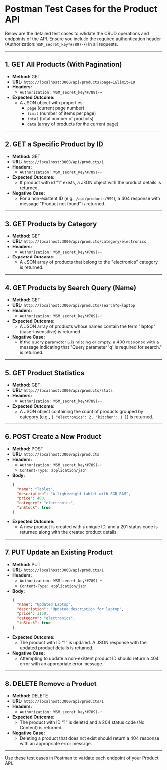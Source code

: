 # Postman Test Cases for the Product API

Below are the detailed test cases to validate the CRUD operations and endpoints of the API. Ensure you include the required authentication header (Authorization: `WSM_secret_key*#789)-+`) in all requests.

---

## 1. GET All Products (With Pagination)

- **Method:** GET  
- **URL:** `http://localhost:3000/api/products?page=1&limit=10`  
- **Headers:**  
  - `Authorization: WSM_secret_key*#789)-+`  
- **Expected Outcome:**  
  - A JSON object with properties:  
    - `page` (current page number)  
    - `limit` (number of items per page)  
    - `total` (total number of products)  
    - `data` (array of products for the current page)

---

## 2. GET a Specific Product by ID

- **Method:** GET  
- **URL:** `http://localhost:3000/api/products/1`  
- **Headers:**  
  - `Authorization: WSM_secret_key*#789)-+`  
- **Expected Outcome:**  
  - If product with id “1” exists, a JSON object with the product details is returned.  
- **Negative Case:**  
  - For a non-existent ID (e.g., `/api/products/999`), a 404 response with message "Product not found" is returned.

---

## 3. GET Products by Category

- **Method:** GET  
- **URL:** `http://localhost:3000/api/products/category/electronics`  
- **Headers:**  
  - `Authorization: WSM_secret_key*#789)-+`  
- **Expected Outcome:**  
  - A JSON array of products that belong to the "electronics" category is returned.

---

## 4. GET Products by Search Query (Name)

- **Method:** GET  
- **URL:** `http://localhost:3000/api/products/search?q=laptop`  
- **Headers:**  
  - `Authorization: WSM_secret_key*#789)-+`  
- **Expected Outcome:**  
  - A JSON array of products whose names contain the term "laptop" (case-insensitive) is returned.  
- **Negative Case:**  
  - If the query parameter `q` is missing or empty, a 400 response with a message indicating that "Query parameter 'q' is required for search." is returned.

---

## 5. GET Product Statistics

- **Method:** GET  
- **URL:** `http://localhost:3000/api/products/stats`  
- **Headers:**  
  - `Authorization: WSM_secret_key*#789)-+`  
- **Expected Outcome:**  
  - A JSON object containing the count of products grouped by category (e.g., `{ "electronics": 2, "kitchen": 1 }`) is returned.

---

## 6. POST Create a New Product

- **Method:** POST  
- **URL:** `http://localhost:3000/api/products`  
- **Headers:**  
  - `Authorization: WSM_secret_key*#789)-+`  
  - `Content-Type: application/json`  
- **Body:**
  ```json
  {
    "name": "Tablet",
    "description": "A lightweight tablet with 8GB RAM",
    "price": 400,
    "category": "electronics",
    "inStock": true
  }
  ```  
- **Expected Outcome:**  
  - A new product is created with a unique ID, and a 201 status code is returned along with the created product details.

---

## 7. PUT Update an Existing Product

- **Method:** PUT  
- **URL:** `http://localhost:3000/api/products/1`  
- **Headers:**  
  - `Authorization: WSM_secret_key*#789)-+`  
  - `Content-Type: application/json`  
- **Body:**
  ```json
  {
    "name": "Updated Laptop",
    "description": "Updated description for laptop",
    "price": 1150,
    "category": "electronics",
    "inStock": true
  }
  ```  
- **Expected Outcome:**  
  - The product with ID “1” is updated. A JSON response with the updated product details is returned.
- **Negative Case:**  
  - Attempting to update a non-existent product ID should return a 404 error with an appropriate error message.

---

## 8. DELETE Remove a Product

- **Method:** DELETE  
- **URL:** `http://localhost:3000/api/products/1`  
- **Headers:**  
  - `Authorization: WSM_secret_key*#789)-+`  
- **Expected Outcome:**  
  - The product with ID “1” is deleted and a 204 status code (No Content) is returned.
- **Negative Case:**  
  - Deleting a product that does not exist should return a 404 response with an appropriate error message.

---

Use these test cases in Postman to validate each endpoint of your Product API.